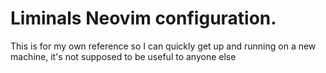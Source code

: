 # Liminals Neovim configuration. 

This is for my own reference so I can quickly get up and running on a new machine, 
it's not supposed to be useful to anyone else
